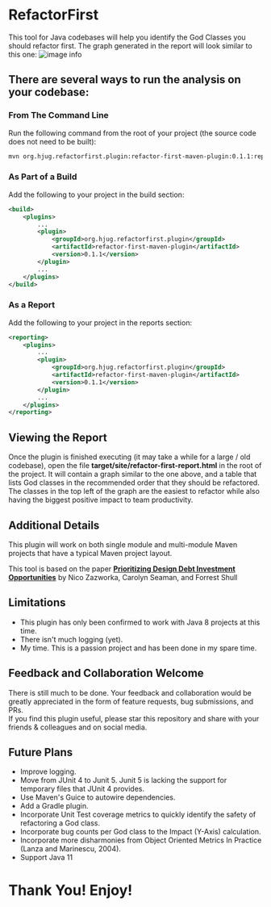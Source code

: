 # RefactorFirst

This tool for Java codebases will help you identify the God Classes you should refactor first.
The graph generated in the report will look similar to this one:
![image info](./RefactorFirst_Sample_Report.png)

## There are several ways to run the analysis on your codebase:

### From The Command Line
Run the following command from the root of your project (the source code does not need to be built):

```bash
mvn org.hjug.refactorfirst.plugin:refactor-first-maven-plugin:0.1.1:report
```

### As Part of a Build
Add the following to your project in the build section:
```xml
<build>
    <plugins>
        ...
        <plugin>
            <groupId>org.hjug.refactorfirst.plugin</groupId>
            <artifactId>refactor-first-maven-plugin</artifactId>
            <version>0.1.1</version>       
        </plugin>
        ...
    </plugins>
</build>
```

### As a Report
Add the following to your project in the reports section:
```xml
<reporting>
    <plugins>
        ...
        <plugin>
            <groupId>org.hjug.refactorfirst.plugin</groupId>
            <artifactId>refactor-first-maven-plugin</artifactId>
            <version>0.1.1</version>       
        </plugin>
        ...
    </plugins>
</reporting>
```

## Viewing the Report
Once the plugin is finished executing (it may take a while for a large / old codebase), open the file **target/site/refactor-first-report.html** in the root of the project.  It will contain a graph similar to the one above, and a table that lists God classes in the recommended order that they should be refactored.  The classes in the top left of the graph are the easiest to refactor while also having the biggest positive impact to team productivity.


## Additional Details
This plugin will work on both single module and multi-module Maven projects that have a typical Maven project layout.
 
This tool is based on the paper **[Prioritizing Design Debt Investment Opportunities](https://dl.acm.org/doi/10.1145/1985362.1985372)** by Nico Zazworka, Carolyn Seaman, and Forrest Shull

## Limitations
* This plugin has only been confirmed to work with Java 8 projects at this time.
* There isn't much logging (yet).
* My time.  This is a passion project and has been done in my spare time.

## Feedback and Collaboration Welcome
There is still much to be done.  Your feedback and collaboration would be greatly appreciated in the form of feature requests, bug submissions, and PRs.  
If you find this plugin useful, please star this repository and share with your friends & colleagues and on social media.

## Future Plans
* Improve logging.
* Move from JUnit 4 to Junit 5.  Junit 5 is lacking the support for temporary files that JUnit 4 provides.
* Use Maven's Guice to autowire dependencies.
* Add a Gradle plugin.
* Incorporate Unit Test coverage metrics to quickly identify the safety of refactoring a God class.
* Incorporate bug counts per God class to the Impact (Y-Axis) calculation.
* Incorporate more disharmonies from Object Oriented Metrics In Practice (Lanza and Marinescu, 2004).
* Support Java 11


# Thank You!  Enjoy!